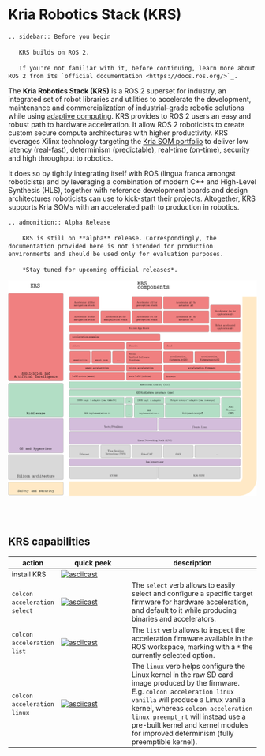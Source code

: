 # Kria Robotics Stack (KRS)

```eval_rst
.. sidebar:: Before you begin
   
   KRS builds on ROS 2.

   If you're not familiar with it, before continuing, learn more about ROS 2 from its `official documentation <https://docs.ros.org/>`_.
```

The **Kria Robotics Stack (KRS)** is a ROS 2 superset for industry, an integrated set of robot libraries and utilities to accelerate the development, maintenance and commercialization of industrial-grade robotic solutions while using [adaptive computing](https://www.xilinx.com/applications/adaptive-computing.html). KRS provides to ROS 2 users an easy and robust path to hardware acceleration. It allow ROS 2 roboticists to create custom secure compute architectures with higher productivity. KRS leverages Xilinx technology targeting the [Kria SOM portfolio](https://www.xilinx.com/products/som/kria.html) to deliver low latency (real-fast), determinism (predictable), real-time (on-time), security and high throughput to robotics.

It does so by tightly integrating itself with ROS (lingua franca amongst roboticists) and by leveraging a combination of modern C++ and High-Level Synthesis (HLS), together with reference development boards and design architectures roboticists can use to kick-start their projects. Altogether, KRS supports Kria SOMs with an accelerated path to production in robotics.



```eval_rst
.. admonition:: Alpha Release

    KRS is still on **alpha** release. Correspondingly, the documentation provided here is not intended for production environments and should be used only for evaluation purposes.

    *Stay tuned for upcoming official releases*.
```

![](imgs/krs.svg)


</br>
</br>

## KRS capabilities

<style>
table th:first-of-type {
    width: 15%;
}
table th:nth-of-type(2) {
    width: 30%;
}
table th:nth-of-type(3) {
    width: 55%;
}

.wy-table-responsive table td,
.wy-table-responsive table th {
    white-space: normal;
}
</style>

| action | quick peek | description |
|--------|-------------|------------|
| install KRS | [![asciicast](https://asciinema.org/a/434953.svg)](https://asciinema.org/a/434953) | |
| `colcon acceleration select` | [![asciicast](https://asciinema.org/a/434781.svg)](https://asciinema.org/a/434781) | The `select` verb allows to easily select and configure a specific target firmware for hardware acceleration, and default to it while producing binaries and accelerators.  |
| `colcon acceleration list` | [![asciicast](https://asciinema.org/a/434781.svg)](https://asciinema.org/a/434781) | The `list` verb  allows to inspect the acceleration firmware available in the ROS workspace, marking with a `*` the currently selected option.  |
| `colcon acceleration linux` | [![asciicast](https://asciinema.org/a/scOognokU4wt0PW3E1N4F0jCe.svg)](https://asciinema.org/a/scOognokU4wt0PW3E1N4F0jCe) | The `linux` verb helps configure the Linux kernel in the raw SD card image produced by the firmware. E.g. `colcon acceleration linux vanilla` will produce a Linux vanilla kernel, whereas `colcon acceleration linux preempt_rt` will instead use a pre-built kernel and kernel modules for improved determinism (fully preemptible kernel). |